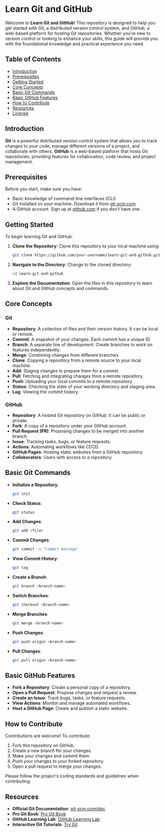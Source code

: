 # Learn Git and GitHub

Welcome to **Learn Git and GitHub**! This repository is designed to help you get started with Git, a distributed version control system, and GitHub, a web-based platform for hosting Git repositories. Whether you're new to version control or looking to enhance your skills, this guide will provide you with the foundational knowledge and practical experience you need.

## Table of Contents

- [Introduction](#introduction)
- [Prerequisites](#prerequisites)
- [Getting Started](#getting-started)
- [Core Concepts](#core-concepts)
- [Basic Git Commands](#basic-git-commands)
- [Basic GitHub Features](#basic-github-features)
- [How to Contribute](#how-to-contribute)
- [Resources](#resources)
- [License](#license)

## Introduction

**Git** is a powerful distributed version control system that allows you to track changes to your code, manage different versions of a project, and collaborate with others. **GitHub** is a web-based platform that hosts Git repositories, providing features for collaboration, code review, and project management.

## Prerequisites

Before you start, make sure you have:

- Basic knowledge of command-line interfaces (CLI).
- Git installed on your machine. Download it from [git-scm.com](https://git-scm.com/).
- A GitHub account. Sign up at [github.com](https://github.com/) if you don't have one.

## Getting Started

To begin learning Git and GitHub:

1. **Clone the Repository**: Clone this repository to your local machine using:

   ```bash
   git clone https://github.com/your-username/learn-git-and-github.git
   ```

2. **Navigate to the Directory**: Change to the cloned directory:

   ```bash
   cd learn-git-and-github
   ```

3. **Explore the Documentation**: Open the files in this repository to learn about Git and GitHub concepts and commands.

## Core Concepts

### Git

- **Repository**: A collection of files and their version history. It can be local or remote.
- **Commit**: A snapshot of your changes. Each commit has a unique ID.
- **Branch**: A separate line of development. Create branches to work on features independently.
- **Merge**: Combining changes from different branches.
- **Clone**: Copying a repository from a remote source to your local machine.
- **Add**: Staging changes to prepare them for a commit.
- **Pull**: Fetching and integrating changes from a remote repository.
- **Push**: Uploading your local commits to a remote repository.
- **Status**: Checking the state of your working directory and staging area.
- **Log**: Viewing the commit history.

### GitHub

- **Repository**: A hosted Git repository on GitHub. It can be public or private.
- **Fork**: A copy of a repository under your GitHub account.
- **Pull Request (PR)**: Proposing changes to be merged into another branch.
- **Issue**: Tracking tasks, bugs, or feature requests.
- **Actions**: Automating workflows like CI/CD.
- **GitHub Pages**: Hosting static websites from a GitHub repository.
- **Collaborators**: Users with access to a repository.

## Basic Git Commands

- **Initialize a Repository**:

  ```bash
  git init
  ```

- **Check Status**:

  ```bash
  git status
  ```

- **Add Changes**:

  ```bash
  git add <file>
  ```

- **Commit Changes**:

  ```bash
  git commit -m "Commit message"
  ```

- **View Commit History**:

  ```bash
  git log
  ```

- **Create a Branch**:

  ```bash
  git branch <branch-name>
  ```

- **Switch Branches**:

  ```bash
  git checkout <branch-name>
  ```

- **Merge Branches**:

  ```bash
  git merge <branch-name>
  ```

- **Push Changes**:

  ```bash
  git push origin <branch-name>
  ```

- **Pull Changes**:

  ```bash
  git pull origin <branch-name>
  ```

## Basic GitHub Features

- **Fork a Repository**: Create a personal copy of a repository.
- **Open a Pull Request**: Propose changes and request a review.
- **Create an Issue**: Track bugs, tasks, or feature requests.
- **View Actions**: Monitor and manage automated workflows.
- **Host a GitHub Page**: Create and publish a static website.

## How to Contribute

Contributions are welcome! To contribute:

1. Fork this repository on GitHub.
2. Create a new branch for your changes.
3. Make your changes and commit them.
4. Push your changes to your forked repository.
5. Open a pull request to merge your changes.

Please follow the project's coding standards and guidelines when contributing.

## Resources

- **Official Git Documentation**: [git-scm.com/doc](https://git-scm.com/doc)
- **Pro Git Book**: [Pro Git Book](https://git-scm.com/book/en/v2)
- **GitHub Learning Lab**: [GitHub Learning Lab](https://lab.github.com/)
- **Interactive Git Tutorials**: [Try Git](https://try.github.io/)
